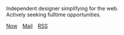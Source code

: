 Independent designer simplifying for the web.
<br>Actively seeking fulltime opportunities.

[Now](https://hayleyjolliffe.co/now)&emsp;[Mail](mailto:hayleyjolliffe@proton.me)&emsp;[RSS](https://hayleyjolliffe.co/rss)
